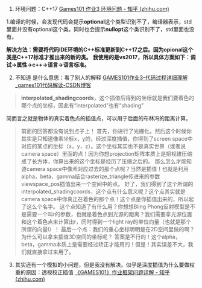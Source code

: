 1. 环境问题：C++17
[Games101 作业3 环境问题 - 知乎 (zhihu.com)](https://zhuanlan.zhihu.com/p/371207541)

1.编译的时候，会发现代码会提示**optional**这个类型识别不了，编译器表示，std里面并没有optional这个类。同时也会提示**nullopt**这个类识别不了，std里面也没有。

**解决方法：需要将代码IDE环境的C++标准更新到C++17之后。因为opional这个类是C++17标准才推出来的新的类。**
**我使用的是vs2017，所以具体方案如下：调试->属性->c++->语言->语言标准。**

2. 不知道 是什么意思：看了别人的解释
[GAMES101作业3-代码过程详细理解_games101代码解读-CSDN博客](https://blog.csdn.net/qq_41835314/article/details/124666935)
>**interpolated_shadingcoords**，这个插值后得到的坐标就是我们要着色的哪个点的坐标，因此有“interpolated”也有“shading”

简而言之就是物体的真实着色点的插值点，可以用于后面的布林冯的距离计算。

>前面的回答都没有说到点子上！
首先，你进行了光栅化，然后这个时候你其实是只知道像素坐标x，y的，经过深度插值，你得到了screen space中对应的某点的坐标（x，y，z）。这个坐标其实也不是真实世界（或者说camera space）里面的点！因为你想projection矩阵本质上是把视锥压缩成了长方体，你算出来的这个坐标是经历了压缩之后的。
那么怎么才能知道camera space中像素对应过去的那个点呢？当然是插值！也就是利用alpha，beta，gamma结合rasterize_triangle传进来的参数viewspace_pos插值出来一个空间中的点。
好了，我们得到了这个所谓的interpolated_shadingcoords，这个点有什么意义呢？这个点其实就是camera space中你真正在着色的那个点！这个点是你插值出来的，所以起了这么个名字。
这个点知道了有什么用？你想想Bling Phong反射模型是不是需要一个叫r的参数，也就是着色点到光源的距离？我们需要拿光源位置和这个着色点来计算出r，同时得到一个light ray的单位向量（也就是那个所谓的向量l）！
最后一个点：我们的重心坐标明明是在2D空间里做的啊？为什么可以拿来插值3D空间的坐标呢？
答案是不行的！这个alpha，beta，gamma本质上是需要经过矫正才能用的！但是！其实误差不大，我们就直接拿过来用了。

3. 其实还有一个模拟的小问题，但是我没有解决。似乎是深度插值为什么要做权重的原因：透视校正插值
[《GAMES101》作业框架问题详解 - 知乎 (zhihu.com)](https://zhuanlan.zhihu.com/p/509902950)
